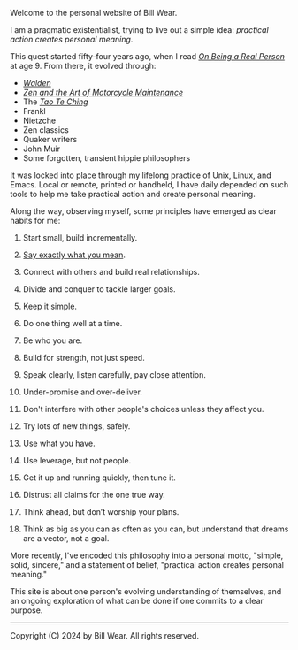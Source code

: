 Welcome to the personal website of Bill Wear.

I am a pragmatic existentialist, trying to live out a simple idea: *practical action creates personal meaning*. 

This quest started fifty-four years ago, when I read *[On Being a Real Person](https://www.goodreads.com/book/show/1572133.On_Being_a_Real_Person)* at age 9. From there, it evolved through:

 * *[Walden](https://www.goodreads.com/book/show/16902.Walden?ref=nav_sb_ss_1_6)*
* *[Zen and the Art of Motorcycle Maintenance](https://www.goodreads.com/book/show/629.Zen_and_the_Art_of_Motorcycle_Maintenance?ref=nav_sb_ss_1_3)*
* The *[Tao Te Ching](https://www.goodreads.com/book/show/67896.Tao_Te_Ching?ref=nav_sb_ss_1_7)*
* Frankl
* Nietzche
* Zen classics
* Quaker writers
* John Muir
* Some forgotten, transient hippie philosophers

It was locked into place through my lifelong practice of Unix, Linux, and Emacs.  Local or remote, printed or handheld, I have daily depended on such tools to help me take practical action and create personal meaning.

Along the way, observing myself, some principles have emerged as clear habits for me:

1. Start small, build incrementally. 

2. [Say exactly what you mean](truth.md).

3. Connect with others and build real relationships.

4. Divide and conquer to tackle larger goals.

5. Keep it simple.

6. Do one thing well at a time.

7. Be who you are.

8. Build for strength, not just speed.

9. Speak clearly, listen carefully, pay close attention.

10. Under-promise and over-deliver.

11. Don't interfere with other people's choices unless they affect you.

12. Try lots of new things, safely.

13. Use what you have.

14. Use leverage, but not people.

15. Get it up and running quickly, then tune it.

16. Distrust all claims for the one true way.

17. Think ahead, but don’t worship your plans.

18. Think as big as you can as often as you can, but understand that dreams are a vector, not a goal.

More recently, I've encoded this philosophy into a personal motto, "simple, solid, sincere," and a statement of belief, "practical action creates personal meaning."

This site is about one person's evolving understanding of themselves, and an ongoing exploration of what can be done if one commits to a clear purpose. 

-----

Copyright (C) 2024 by Bill Wear. All rights reserved.
